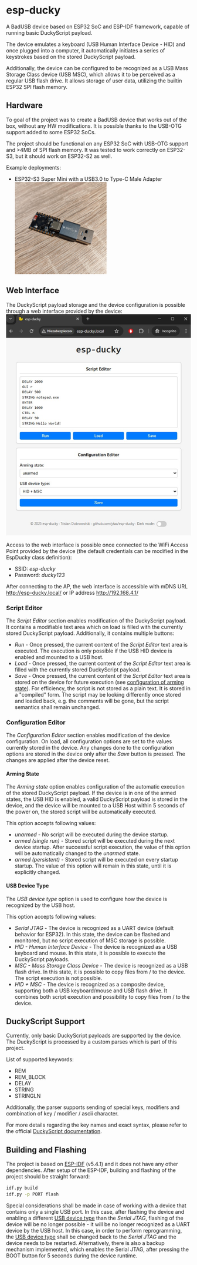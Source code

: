 # esp-ducky
A BadUSB device based on ESP32 SoC and ESP-IDF framework, capable of running basic DuckyScript payload. 

The device emulates a keyboard (USB Human Interface Device - HID) and once plugged into a computer, it automatically initiates a series of keystrokes based on the stored DuckyScript payload. 

Additionally, the device can be configured to be recognized as a USB Mass Storage Class device (USB MSC), which allows it to be perceived as a regular USB flash drive. It allows storage of user data, utilizing the builtin ESP32 SPI flash memory. 

## Hardware

To goal of the project was to create a BadUSB device that works out of the box, without any HW modifications. It is possible thanks to the USB-OTG support added to some ESP32 SoCs. 

The project should be functional on any ESP32 SoC with USB-OTG support and >4MB of SPI flash memory. It was tested to work correctly on ESP32-S3, but it should work on ESP32-S2 as well. 

Example deployments:

- ESP32-S3 Super Mini with a USB3.0 to Type-C Male Adapter
<br /><img src="doc/img/hw_esp32_s3_super_mini.jpg" alt="esp-ducky deployment on a ESP32-S3 Super Mini board" width="250"/>

## Web Interface

The DuckyScript payload storage and the device configuration is possible through a web interface provided by the device:
<br /><img src="doc/img/web_interface.jpg" alt="esp-ducky web interface"/>

Access to the web interface is possible once connected to the WiFi Access Point provided by the device (the default credentials can be modified in the EspDucky class definition):
- SSID: *esp-ducky*
- Password: *ducky123*

After connecting to the AP, the web interface is accessible with mDNS URL http://esp-ducky.local/ or IP address http://192.168.4.1/

### Script Editor
The *Script Editor* section enables modification of the DuckyScript payload. It contains a modifiable text area which on load is filled with the currently stored DuckyScript payload. Additionally, it contains multiple buttons:
- *Run* - Once pressed, the current content of the *Script Editor* text area is executed. The execution is only possible if the USB HID device is enabled and mounted to a USB host. 
- *Load* - Once pressed, the current content of the *Script Editor* text area is filled with the currently stored DuckyScript payload.
- *Save* - Once pressed, the current content of the *Script Editor* text area is stored on the device for future execution (see [configuration of arming state](#arming-state)). For efficiency, the script is not stored as a plain text. It is stored in a "compiled" form. The script may be looking differently once stored and loaded back, e.g. the comments will be gone, but the script semantics shall remain unchanged.   

### Configuration Editor
The *Configuration Editor* section enables modification of the device configuration. On load, all configuration options are set to the values currently stored in the device. Any changes done to the configuration options are stored in the device only after the *Save* button is pressed. The changes are applied after the device reset.  

#### Arming State
The *Arming state* option enables configuration of the automatic execution of the stored DuckyScript payload. If the device is in one of the armed states, the USB HID is enabled, a valid DuckyScript payload is stored in the device, and the device will be mounted to a USB Host within 5 seconds of the power on, the stored script will be automatically executed.  

This option accepts following values:
- *unarmed* - No script will be executed during the device startup. 
- *armed (single run)* - Stored script will be executed during the next device startup. After successful script execution, the value of this option will be automatically changed to the *unarmed* state. 
- *armed (persistent)* - Stored script will be executed on every startup startup. The value of this option will remain in this state, until it is explicitly changed.

#### USB Device Type
The *USB device type* option is used to configure how the device is recognized by the USB host. 

This option accepts following values:
- *Serial JTAG* - The device is recognized as a UART device (default behavior for ESP32). In this state, the device can be flashed and monitored, but no script execution of MSC storage is possible. 
- *HID - Human Interface Device* - The device is recognized as a USB keyboard and mouse. In this state, it is possible to execute the DuckyScript payloads.
- *MSC - Mass Storage Class Device* - The device is recognized as a USB flash drive. In this state, it is possible to copy files from / to the device. The script execution is not possible. 
- *HID + MSC* -  The device is recognized as a composite device, supporting both a USB keyboard/mouse and USB flash drive. It combines both script execution and possibility to copy files from / to the device.


## DuckyScript Support

Currently, only basic DuckyScript payloads are supported by the device. The DuckyScript is processed by a custom parses which is part of this project. 

List of supported keywords:
- REM
- REM_BLOCK
- DELAY
- STRING
- STRINGLN

Additionally, the parser supports sending of special keys, modifiers and combination of key / modifier / ascii character. 

For more details regarding the key names and exact syntax, please refer to the official [DuckyScript documentation](https://docs.hak5.org/hak5-usb-rubber-ducky/duckyscript-tm-quick-reference).

## Building and Flashing

The project is based on [ESP-IDF](https://docs.espressif.com/projects/esp-idf/en/v5.4.1/esp32/get-started/index.html) (v5.4.1) and it does not have any other dependencies. After setup of the ESP-IDF, building and flashing of the project should be straight forward:
```bash
idf.py build
idf.py -p PORT flash
```

Special considerations shall be made in case of working with a device that contains only a single USB port. In this case, after flashing the device and enabling a different [USB device type](#usb-device-type) than the *Serial JTAG*, flashing of the device will be no longer possible - it will be no longer recognized as a UART device by the USB host. In this case, in order to perform reprogramming, the [USB device type](#usb-device-type) shall be changed back to the *Serial JTAG* and the device needs to be restarted. Alternatively, there is also a backup mechanism implemented, which enables the Serial JTAG, after pressing the BOOT button for 5 seconds during the device runtime.   